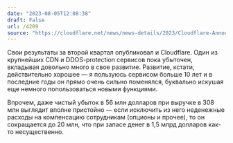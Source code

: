 ```yaml
---
date: "2023-08-05T12:08:38"
draft: False
url: /4209
source: "https://cloudflare.net/news/news-details/2023/Cloudflare-Announces-Second-Quarter-2023-Financial-Results/default.aspx"
---
```


Свои результаты за второй квартал опубликовал и Cloudflare. Один из крупнейших CDN и DDOS-protection сервисов пока убыточен, вкладывая довольно много в свое развитие. Развитие, кстати, действительно хорошее — я пользуюсь сервисом больше 10 лет и в последние годы он прямо очень сильно поменялся, буквально искушая еще немного попользоваться новыми функциями.

Впрочем, даже чистый убыток в 56 млн долларов при выручке в 308 млн выглядит вполне пристойно — если исключить из него неденежные расходы на компенсацию сотрудникам (опционы и прочее), то он сокращается до 20 млн, что при запасе денег в 1,5 млрд долларов как-то несущественно.
